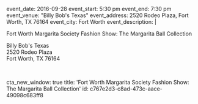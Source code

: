event_date: 2016-09-28
event_start: 5:30 pm
event_end: 7:30 pm
event_venue: "Billy Bob's Texas"
event_address: 2520 Rodeo Plaza, Fort Worth, TX 76164
event_city: Fort Worth
event_description: |
  <p>Fort Worth Margarita Society Fashion Show: The Margarita Ball Collection
  </p>
  <p>Billy Bob's Texas<br>2520 Rodeo Plaza<br>Fort Worth, TX 76164
  </p>
  <p><br>
  </p>
cta_new_window: true
title: 'Fort Worth Margarita Society Fashion Show: The Margarita Ball Collection'
id: c767e2d3-c8ad-473c-aace-49098c683ff8
